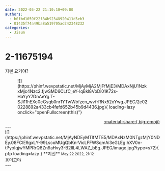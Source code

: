 ```yaml
---
date: 2022-05-22 21:10:10+09:00
authors:
  - b0fbd1059f22f84b92348920411d5eb3
  - 01435f74a49ba8a519705ad242348232
categories:
  - Jisun
---
```


# 2-11675194

<div class="post-container" markdown="1">
<div class="content-container md-sidebar__scrollwrap" markdown="1">

지쎈 요거야?
<figure markdown="1">
![](https://phinf.wevpstatic.net/MjAyMjA2MjFfMjE3/MDAxNjU1NzkxMjc4Nzc2.fjwSMD6CLfC_eY-IqBkl8VoDi01K72s-HaYyY7DnAeYg.T-SJi11hEXo0cGsqb0nr1YTwWbfzen_wvfrRNx52xYwg.JPEG/2e020228892a433cb4fefd652b45b9d4436.jpg){ loading=lazy onclick="openFullscreen(this)"}
</figure>


</div>
</div>

<div style="text-align: right;" markdown="1">
<a href="https://weverse.io/fromis9/fanpost/2-11675194" style="text-align: right;">:material-share:{.big-emoji}</a>
</div>
---

<div class="comments-container md-sidebar__scrollwrap" markdown="1">
<div class="comment" markdown="1">
<div class='id-container' markdown="1">
![](https://phinf.wevpstatic.net/MjAyNDEyMTlfMTE5/MDAxNzM0NTgzMjY0NDEy.08FClE9gxLY-99LscoMUgQbKnrVicLFFWSqmAi3eGLEg.hXV0n-tPyoIqjwYMPRrQ8Zn9aHvy3-B2llL4LWAZ_bEg.JPEG/image.jpg?type=s72){ pfp loading=lazy }
**<span class="artist">지선</span>** <small>May 22 2022, 21:12</small><br>
</div>
<div class='comment-body' markdown="1">
옹이고야
</div>
</div>
</div>
---
